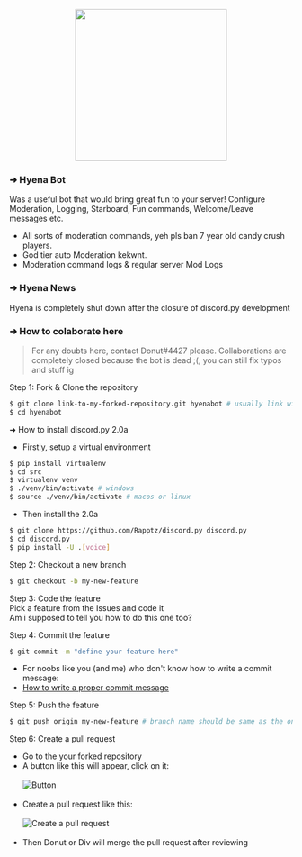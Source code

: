 <p align="center">
    <img src="https://i.ibb.co/8Ktgg0t/hyena-simple-golden.png" width="270" height="270"/>
</p>

### ➜ Hyena Bot

Was a useful bot that would bring great fun to your server! Configure Moderation, Logging, Starboard, Fun commands, Welcome/Leave messages etc.

- All sorts of moderation commands, yeh pls ban 7 year old candy crush players.
- God tier auto Moderation kekwnt.
- Moderation command logs & regular server Mod Logs

### ➜ Hyena News

Hyena is completely shut down after the closure of discord.py development

### ➜ How to colaborate here

> For any doubts here, contact Donut#4427 please.
> Collaborations are completely closed because the bot is dead ;(, you can still fix typos and stuff ig

Step 1: Fork & Clone the repository

```sh
$ git clone link-to-my-forked-repository.git hyenabot # usually link will be https://github.com/YourUserName/HyenaDev
$ cd hyenabot
```

➜ How to install discord.py 2.0a

- Firstly, setup a virtual environment

```sh
$ pip install virtualenv
$ cd src
$ virtualenv venv
$ ./venv/bin/activate # windows
$ source ./venv/bin/activate # macos or linux
```

- Then install the 2.0a

```sh
$ git clone https://github.com/Rapptz/discord.py discord.py
$ cd discord.py
$ pip install -U .[voice]
```

Step 2: Checkout a new branch

```sh
$ git checkout -b my-new-feature
```

Step 3: Code the feature
<br/>
Pick a feature from the Issues and code it
<br/>
Am i supposed to tell you how to do this one too?

Step 4: Commit the feature

```sh
$ git commit -m "define your feature here"
```

- For noobs like you (and me) who don't know how to write a commit message:
  <br/>
- [How to write a proper commit message](https://gist.github.com/develar/273e2eb938792cf5f86451fbac2bcd51)

Step 5: Push the feature

```sh
$ git push origin my-new-feature # branch name should be same as the one you checked out
```

Step 6: Create a pull request

- Go to the your forked repository
- A button like this will appear, click on it:
  <br/><br/>
  ![Button](https://i.ibb.co/jhQNdYX/Screenshot-2021-07-30-at-2-45-15-PM.png)
  <br/><br/>
- Create a pull request like this:
  <br/><br/>
  ![Create a pull request](https://i.ibb.co/4WSCYnZ/Screenshot-2021-07-30-at-2-45-43-PM.png)
  <br/><br/>
- Then Donut or Div will merge the pull request after reviewing